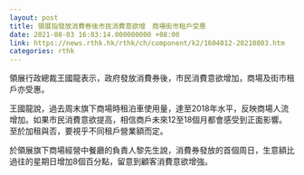 ```yaml
---
layout: post
title: 領展指發放消費券後市民消費意欲增　商場街市租戶受惠
date: 2021-08-03 16:03:14.000000000 +08:00
link: https://news.rthk.hk/rthk/ch/component/k2/1604012-20210803.htm
categories: rthk
---
```


領展行政總裁王國龍表示，政府發放消費券後，市民消費意欲增加，商場及街市租戶亦受惠。

王國龍說，過去周末旗下商場時租泊車使用量，達至2018年水平，反映商場人流增加。如果市民消費意欲提高，相信商戶未來12至18個月都會感受到正面影響。至於加租與否，要視乎不同租戶營業額而定。

於領展旗下商場經營中餐廳的負責人黎先生說，消費券發放的首個周日，生意額比過往的星期日增加8個百分點，留意到顧客消費意欲增強。
